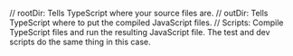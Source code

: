 // rootDir: Tells TypeScript where your source files are.
// outDir: Tells TypeScript where to put the compiled JavaScript files.
// Scripts: Compile TypeScript files and run the resulting JavaScript file. The test and dev scripts do the same thing in this case.